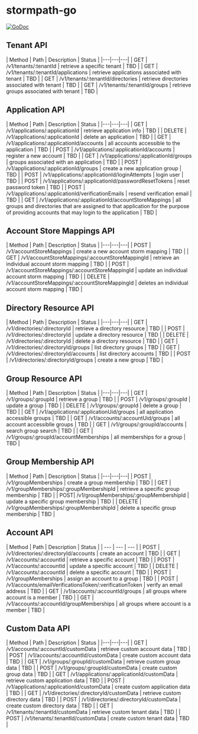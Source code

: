 stormpath-go
============

[![GoDoc](https://godoc.org/github.com/savaki/stormpath-go?status.svg)](https://godoc.org/github.com/savaki/stormpath-go)

## Tenant API

| Method | Path | Description | Status |
|---|---|---|
| GET | /v1/tenants/:tenantId | retrieve a specific tenant | TBD |
| GET | /v1/tenants/:tenantId/applications | retrieve applications associated with tenant | TBD |
| GET | /v1/tenants/:tenantId/directories | retrieve directories associated with tenant | TBD |
| GET | /v1/tenants/:tenantId/groups | retrieve groups associated with tenant | TBD |

## Application API

| Method | Path | Description | Status |
|---|---|---|
| GET | /v1/applications/:applicationId | retrieve application info | TBD |
| DELETE | /v1/applications/:applicationId | delete an application | TBD |
| GET | /v1/applications/:applicationId/accounts | all accounts accessible to the application | TBD |
| POST | /v1/applications/:applicationId/accounts | register a new account | TBD |
| GET | /v1/applications/:applicationId/groups | groups associated with an application | TBD |
| POST | /v1/applications/:applicationId/groups | create a new application group | TBD |
| POST | /v1/applications/:applicationId/loginAttempts | login user | TBD |
| POST | /v1/applications/:applicationId/passwordResetTokens | reset password token | TBD | 
| POST | /v1/applications/:applicationId/verificationEmails | resend verification email | TBD |
| GET | /v1/applications/:applicationId/accountStoreMappings | all groups and directories that are assigned to that application for the purpose of providing accounts that may login to the application | TBD |

## Account Store Mappings API

| Method | Path | Description | Status |
|---|---|---|
| POST | /v1/accountStoreMappings | create a new account storm mapping | TBD |
| GET | /v1/accountStoreMappings/:accountStoreMappingId | retrieve an individual account storm mapping | TBD |
| POST | /v1/accountStoreMappings/:accountStoreMappingId | update an individual account storm mapping | TBD |
| DELETE | /v1/accountStoreMappings/:accountStoreMappingId | deletes an individual account storm mapping | TBD |

## Directory Resource API

| Method | Path | Description | Status |
|---|---|---|
| GET | /v1/directories/:directoryId | retrieve a directory resource | TBD | 
| POST | /v1/directories/:directoryId | update a directory resource | TBD | 
| DELETE | /v1/directories/:directoryId | delete a directory resource | TBD | 
| GET | /v1/directories/:directoryId/groups | list directory groups | TBD |
| GET | /v1/directories/:directoryId/accounts | list directory accounts | TBD | 
| POST | /v1/directories/:directoryId/groups | create a new group | TBD |

## Group Resource API

| Method | Path | Description | Status |
|---|---|---|
| GET | /v1/groups/:groupId | retrieve a group | TBD |
| POST | /v1/groups/:groupId | update a group | TBD |
| DELETE | /v1/groups/:groupId | delete a group | TBD |
| GET | /v1/applications/:applicationUid/groups | all application accessible groups | TBD |
| GET | /v1/accounts/:accountUid/groups | all account accessiblle groups | TBD | 
| GET | /v1/groups/:groupId/accounts | search group search | TBD |
| GET | /v1/groups/:groupId/accountMemberships | all memberships for a group | TBD |

## Group Membership API

| Method | Path | Description | Status |
|---|---|---|
| POST | /v1/groupMemberships | create a group membership | TBD |
| GET | /v1/groupMemberships/:groupMembershipId | retrieve a specific group membership | TBD |
| POST| /v1/groupMemberships/:groupMembershipId | update a specific group membership | TBD |
| DELETE | /v1/groupMemberships/:groupMembershipId | delete a specific group membership | TBD |

## Account API

| Method | Path | Description | Status |
| --- | --- | --- |
| POST | /v1/directories/:directoryId/accounts | create an account | TBD |
| GET | /v1/accounts/:accountId | retrieve a specific account | TBD |
| POST | /v1/accounts/:accountId | update a specific account | TBD |
| DELETE | /v1/accounts/:accountId | delete a specific account | TBD |
| POST | /v1/groupMemberships | assign an account to a group | TBD | 
| POST | /v1/accounts/emailVerificationsToken/:verificationToken | verify an email address | TBD |
| GET | /v1/accounts/:accountId/groups | all groups where account is a member | TBD |
| GET | /v1/accounts/:accountId/groupMemberships | all groups where account is a member | TBD |

## Custom Data API

| Method | Path | Description | Status |
|---|---|---|
| GET | /v1/accounts/:accountId/customData | retrieve custom account data | TBD |
| POST | /v1/accounts/:accountId/customData | create custom account data | TBD |
| GET | /v1/groups/:groupId/customData | retrieve custom group data | TBD |
| POST | /v1/groups/:groupId/customData | create custom group data | TBD |
| GET | /v1/applications/:applicationId/customData | retrieve custom application data | TBD |
| POST | /v1/applications/:applicationId/customData | create custom application data | TBD |
| GET | /v1/directories/:directoryId/customData | retrieve custom directory data | TBD |
| POST | /v1/directories/:directoryId/customData | create custom directory data | TBD |
| GET | /v1/tenants/:tenantId/customData | retrieve custom tenant data | TBD |
| POST | /v1/tenants/:tenantId/customData | create custom tenant data | TBD |



